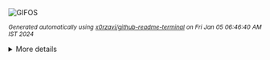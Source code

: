 <div align="justify">
<picture>
    <source media="(prefers-color-scheme: dark)" srcset="https://i.ibb.co/1RPGZ9k/output-gif.gif">
    <source media="(prefers-color-scheme: light)" srcset="https://i.ibb.co/1RPGZ9k/output-gif.gif">
    <img alt="GIFOS" src="https://i.ibb.co/1RPGZ9k/output-gif.gif">
</picture>

<sub><i>Generated automatically using [x0rzavi/github-readme-terminal](https://github.com/x0rzavi/github-readme-terminal) on Fri Jan 05 06:46:40 AM IST 2024</i></sub>

<details>
<summary>More details</summary>

</details>
</div>

<!-- Image deletion URL: https://ibb.co/frydMCs/a3eaba14feda2b7204561b9230a87a0e -->